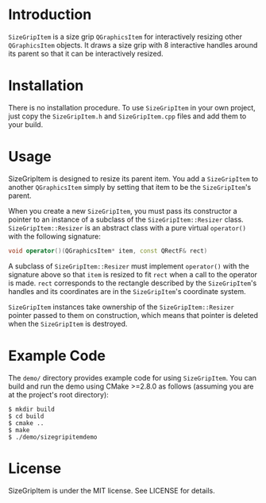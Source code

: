 # Introduction #

`SizeGripItem` is a size grip `QGraphicsItem` for interactively resizing
other `QGraphicsItem` objects. It draws a size grip with 8 interactive
handles around its parent so that it can be interactively resized.

# Installation #

There is no installation procedure. To use `SizeGripItem` in your own project,
just copy the `SizeGripItem.h` and `SizeGripItem.cpp` files and add them to
your build.

# Usage #

SizeGripItem is designed to resize its parent item. You add a `SizeGripItem`
to another `QGraphicsItem` simply by setting that item to be the
`SizeGripItem`'s parent.

When you create a new `SizeGripItem`, you must pass its constructor a pointer
to an instance of a subclass of the `SizeGripItem::Resizer` class.
`SizeGripItem::Resizer` is an abstract class with a pure virtual `operator()`
with the following signature:

```c++
void operator()(QGraphicsItem* item, const QRectF& rect)
```

A subclass of `SizeGripItem::Resizer` must implement `operator()` with the
signature above so that `item` is resized to fit `rect` when a call to the
operator is made. `rect` corresponds to the rectangle described by the
`SizeGripItem`'s handles and its coordinates are in the `SizeGripItem`'s
coordinate system.

`SizeGripItem` instances take ownership of the `SizeGripItem::Resizer` pointer
passed to them on construction, which means that pointer is deleted when
the `SizeGripItem` is destroyed.

# Example Code #

The `demo/` directory provides example code for using `SizeGripItem`. You can
build and run the demo using CMake >=2.8.0 as follows (assuming you are
at the project's root directory):

    $ mkdir build
    $ cd build
    $ cmake ..
    $ make
    $ ./demo/sizegripitemdemo

# License #

SizeGripItem is under the MIT license. See LICENSE for details.
